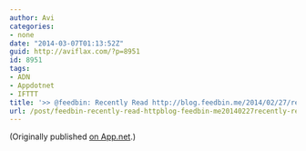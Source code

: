```yaml
---
author: Avi
categories:
- none
date: "2014-03-07T01:13:52Z"
guid: http://aviflax.com/?p=8951
id: 8951
tags:
- ADN
- Appdotnet
- IFTTT
title: '>> @feedbin: Recently Read http://blog.feedbin.me/2014/02/27/recently-read/'
url: /post/feedbin-recently-read-httpblog-feedbin-me20140227recently-read/
---
```

(Originally published [on App.net](http://alpha.app.net/aviflax/post/24753464).)
